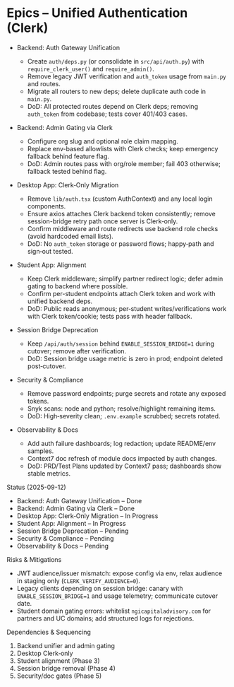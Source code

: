 # Epics – Unified Authentication (Clerk)

- Backend: Auth Gateway Unification
  - Create `auth/deps.py` (or consolidate in `src/api/auth.py`) with `require_clerk_user()` and `require_admin()`.
  - Remove legacy JWT verification and `auth_token` usage from `main.py` and routes.
  - Migrate all routers to new deps; delete duplicate auth code in `main.py`.
  - DoD: All protected routes depend on Clerk deps; removing `auth_token` from codebase; tests cover 401/403 cases.

- Backend: Admin Gating via Clerk
  - Configure org slug and optional role claim mapping.
  - Replace env-based allowlists with Clerk checks; keep emergency fallback behind feature flag.
  - DoD: Admin routes pass with org/role member; fail 403 otherwise; fallback tested behind flag.

- Desktop App: Clerk‑Only Migration
  - Remove `lib/auth.tsx` (custom AuthContext) and any local login components.
  - Ensure axios attaches Clerk backend token consistently; remove session-bridge retry path once server is Clerk‑only.
  - Confirm middleware and route redirects use backend role checks (avoid hardcoded email lists).
  - DoD: No `auth_token` storage or password flows; happy‑path and sign‑out tested.

- Student App: Alignment
  - Keep Clerk middleware; simplify partner redirect logic; defer admin gating to backend where possible.
  - Confirm per-student endpoints attach Clerk token and work with unified backend deps.
  - DoD: Public reads anonymous; per‑student writes/verifications work with Clerk token/cookie; tests pass with header fallback.

- Session Bridge Deprecation
  - Keep `/api/auth/session` behind `ENABLE_SESSION_BRIDGE=1` during cutover; remove after verification.
  - DoD: Session bridge usage metric is zero in prod; endpoint deleted post‑cutover.

- Security & Compliance
  - Remove password endpoints; purge secrets and rotate any exposed tokens.
  - Snyk scans: node and python; resolve/highlight remaining items.
  - DoD: High‑severity clean; `.env.example` scrubbed; secrets rotated.

- Observability & Docs
  - Add auth failure dashboards; log redaction; update README/env samples.
  - Context7 doc refresh of module docs impacted by auth changes.
  - DoD: PRD/Test Plans updated by Context7 pass; dashboards show stable metrics.

Status (2025-09-12)
- Backend: Auth Gateway Unification – Done
- Backend: Admin Gating via Clerk – Done
- Desktop App: Clerk‑Only Migration – In Progress
- Student App: Alignment – In Progress
- Session Bridge Deprecation – Pending
- Security & Compliance – Pending
- Observability & Docs – Pending

Risks & Mitigations
- JWT audience/issuer mismatch: expose config via env, relax audience in staging only (`CLERK_VERIFY_AUDIENCE=0`).
- Legacy clients depending on session bridge: canary with `ENABLE_SESSION_BRIDGE=1` and usage telemetry; communicate cutover date.
- Student domain gating errors: whitelist `ngicapitaladvisory.com` for partners and UC domains; add structured logs for rejections.

Dependencies & Sequencing
1) Backend unifier and admin gating
2) Desktop Clerk‑only
3) Student alignment (Phase 3)
4) Session bridge removal (Phase 4)
5) Security/doc gates (Phase 5)
